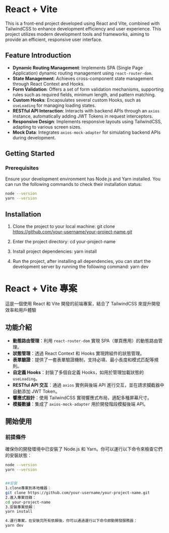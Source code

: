 # React + Vite

This is a front-end project developed using React and Vite, combined with TailwindCSS to enhance development efficiency and user experience. This project utilizes modern development tools and frameworks, aiming to provide an efficient, responsive user interface.

## Feature Introduction

- **Dynamic Routing Management**: Implements SPA (Single Page Application) dynamic routing management using `react-router-dom`.
- **State Management**: Achieves cross-component state management through React Context and Hooks.
- **Form Validation**: Offers a set of form validation mechanisms, supporting rules such as required fields, minimum length, and pattern matching.
- **Custom Hooks**: Encapsulates several custom Hooks, such as `useLoading` for managing loading states.
- **RESTful API Interaction**: Interacts with backend APIs through an `axios` instance, automatically adding JWT Tokens in request interceptors.
- **Responsive Design**: Implements responsive layouts using TailwindCSS, adapting to various screen sizes.
- **Mock Data**: Integrates `axios-mock-adapter` for simulating backend APIs during development.

## Getting Started

### Prerequisites

Ensure your development environment has Node.js and Yarn installed. You can run the following commands to check their installation status:

```bash
node --version
yarn --version
```

## Installation

1. Clone the project to your local machine:
   git clone https://github.com/your-username/your-project-name.git
2. Enter the project directory:
   cd your-project-name
3. Install project dependencies:
   yarn install

4. Run the project, after installing all dependencies, you can start the development server by running the following command:
   yarn dev

# React + Vite 專案

這是一個使用 React 和 Vite 開發的前端專案，結合了 TailwindCSS 來提升開發效率和用戶體驗

## 功能介紹

- **動態路由管理**：利用 `react-router-dom` 實現 SPA（單頁應用）的動態路由管理。
- **狀態管理**：透過 React Context 和 Hooks 實現跨組件的狀態管理。
- **表單驗證**：提供了一套表單驗證機制，支持必填、最小長度和模式匹配等規則。
- **自定義 Hooks**：封裝了多個自定義 Hooks，如用於管理加載狀態的 `useLoading`。
- **RESTful API 交互**：通過 `axios` 實例與後端 API 進行交互，並在請求攔截器中自動添加 JWT Token。
- **響應式設計**：使用 TailwindCSS 實現響應式布局，適配多種屏幕尺寸。
- **模擬數據**：集成了 `axios-mock-adapter` 用於開發階段模擬後端 API。

## 開始使用

### 前提條件

確保你的開發環境中已安裝了 Node.js 和 Yarn。你可以運行以下命令來檢查它們的安裝狀態：

```bash
node --version
yarn --version


##安裝
1.clone專案到本地機器：
git clone https://github.com/your-username/your-project-name.git
2.進入專案目錄：
cd your-project-name
3.安裝專案依賴：
yarn install

4.運行專案，在安裝完所有依賴後，你可以通過運行以下命令啟動開發服務器：
yarn dev

```
